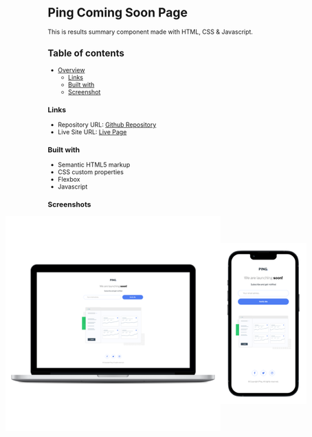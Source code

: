 # Ping Coming Soon Page

This is results summary component made with HTML, CSS & Javascript.

## Table of contents

- [Overview](#overview)
    - [Links](#links)
    - [Built with](#built-with)
    - [Screenshot](#screenshot)

### Links

- Repository URL: [Github Repository](https://github.com/waldvoid/Front-end-Demos/tree/main/Ping%20Coming%20Soon%20Page)
- Live Site URL: [Live Page](https://pingpage-merte.netlify.app)

### Built with

- Semantic HTML5 markup
- CSS custom properties
- Flexbox
- Javascript

### Screenshots
<div style="display: flex; flex-wrap: nowrap; width: 100%; justify-content: center; align-items: center">
<img src="design/desktop.png" style="max-width: 500px; height: 100%;">
<img src="design/mobile.png" style="max-width: 200px; height: 100%;" >
</div>
